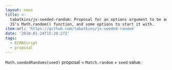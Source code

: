 ```yaml
---
layout: news
title: >-
  tabatkins/js-seeded-random: Proposal for an options argument to be added to
  JS's Math.random() function, and some options to start it with.
item-url: 'https://github.com/tabatkins/js-seeded-random'
date: '2018-01-24T15:20:27Z'
tags:
  - ECMAScript
  - proposal
---
```

`Math.seededRandoms(seed)` proposal = `Match.random` + `seed` value.

